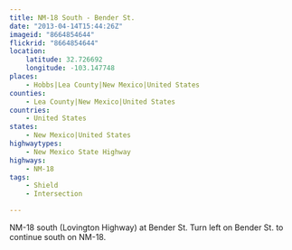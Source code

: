 ```yaml
---
title: NM-18 South - Bender St.
date: "2013-04-14T15:44:26Z"
imageid: "8664854644"
flickrid: "8664854644"
location:
    latitude: 32.726692
    longitude: -103.147748
places:
    - Hobbs|Lea County|New Mexico|United States
counties:
    - Lea County|New Mexico|United States
countries:
    - United States
states:
    - New Mexico|United States
highwaytypes:
    - New Mexico State Highway
highways:
    - NM-18
tags:
    - Shield
    - Intersection

---
```

NM-18 south (Lovington Highway) at Bender St.  Turn left on Bender St. to continue south on NM-18.
